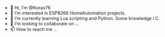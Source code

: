 - 👋 Hi, I’m @Korax76
- 👀 I’m interested in ESP8266 HomeAutomation projects. 
- 🌱 I’m currently learning Lua scripting and Python. Some knowledge i C. 
- 💞️ I’m looking to collaborate on ...
- 📫 How to reach me ...

<!---
Korax76/Korax76 is a ✨ special ✨ repository because its `README.md` (this file) appears on your GitHub profile.
You can click the Preview link to take a look at your changes.
--->
